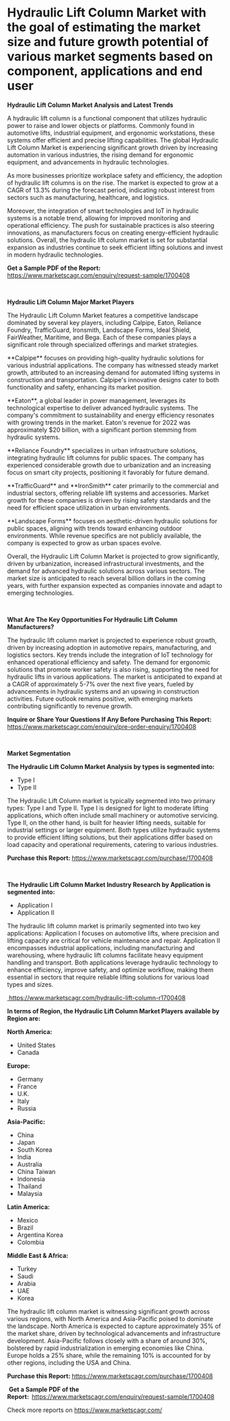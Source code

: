 <p><h1>Hydraulic Lift Column Market with the goal of estimating the market size and future growth potential of various market segments based on component, applications and end user</h1></p><p><strong>Hydraulic Lift Column Market Analysis and Latest Trends</strong></p>
<p><p>A hydraulic lift column is a functional component that utilizes hydraulic power to raise and lower objects or platforms. Commonly found in automotive lifts, industrial equipment, and ergonomic workstations, these systems offer efficient and precise lifting capabilities. The global Hydraulic Lift Column Market is experiencing significant growth driven by increasing automation in various industries, the rising demand for ergonomic equipment, and advancements in hydraulic technologies.</p><p>As more businesses prioritize workplace safety and efficiency, the adoption of hydraulic lift columns is on the rise. The market is expected to grow at a CAGR of 13.3% during the forecast period, indicating robust interest from sectors such as manufacturing, healthcare, and logistics. </p><p>Moreover, the integration of smart technologies and IoT in hydraulic systems is a notable trend, allowing for improved monitoring and operational efficiency. The push for sustainable practices is also steering innovations, as manufacturers focus on creating energy-efficient hydraulic solutions. Overall, the hydraulic lift column market is set for substantial expansion as industries continue to seek efficient lifting solutions and invest in modern hydraulic technologies.</p></p>
<p><strong>Get a Sample PDF of the Report:&nbsp;</strong> <a href="https://www.marketscagr.com/enquiry/request-sample/1700408?utm_campaign=1944&utm_medium=2&utm_source=Github&utm_content=ia&utm_term=09012025&utm_id=hydraulic-lift-column">https://www.marketscagr.com/enquiry/request-sample/1700408</a></p>
<p>&nbsp;</p>
<p><strong>Hydraulic Lift Column Major Market Players</strong></p>
<p><p>The Hydraulic Lift Column Market features a competitive landscape dominated by several key players, including Calpipe, Eaton, Reliance Foundry, TrafficGuard, Ironsmith, Landscape Forms, Ideal Shield, FairWeather, Maritime, and Bega. Each of these companies plays a significant role through specialized offerings and market strategies.</p><p>**Calpipe** focuses on providing high-quality hydraulic solutions for various industrial applications. The company has witnessed steady market growth, attributed to an increasing demand for automated lifting systems in construction and transportation. Calpipe's innovative designs cater to both functionality and safety, enhancing its market position.</p><p>**Eaton**, a global leader in power management, leverages its technological expertise to deliver advanced hydraulic systems. The company's commitment to sustainability and energy efficiency resonates with growing trends in the market. Eaton's revenue for 2022 was approximately $20 billion, with a significant portion stemming from hydraulic systems.</p><p>**Reliance Foundry** specializes in urban infrastructure solutions, integrating hydraulic lift columns for public spaces. The company has experienced considerable growth due to urbanization and an increasing focus on smart city projects, positioning it favorably for future demand.</p><p>**TrafficGuard** and **IronSmith** cater primarily to the commercial and industrial sectors, offering reliable lift systems and accessories. Market growth for these companies is driven by rising safety standards and the need for efficient space utilization in urban environments.</p><p>**Landscape Forms** focuses on aesthetic-driven hydraulic solutions for public spaces, aligning with trends toward enhancing outdoor environments. While revenue specifics are not publicly available, the company is expected to grow as urban spaces evolve.</p><p>Overall, the Hydraulic Lift Column Market is projected to grow significantly, driven by urbanization, increased infrastructural investments, and the demand for advanced hydraulic solutions across various sectors. The market size is anticipated to reach several billion dollars in the coming years, with further expansion expected as companies innovate and adapt to emerging technologies.</p></p>
<p>&nbsp;</p>
<p><strong>What Are The Key Opportunities For Hydraulic Lift Column Manufacturers?</strong></p>
<p><p>The hydraulic lift column market is projected to experience robust growth, driven by increasing adoption in automotive repairs, manufacturing, and logistics sectors. Key trends include the integration of IoT technology for enhanced operational efficiency and safety. The demand for ergonomic solutions that promote worker safety is also rising, supporting the need for hydraulic lifts in various applications. The market is anticipated to expand at a CAGR of approximately 5-7% over the next five years, fueled by advancements in hydraulic systems and an upswing in construction activities. Future outlook remains positive, with emerging markets contributing significantly to revenue growth.</p></p>
<p><strong>Inquire or Share Your Questions If Any Before Purchasing This Report:</strong> <a href="https://www.marketscagr.com/enquiry/pre-order-enquiry/1700408?utm_campaign=1944&utm_medium=2&utm_source=Github&utm_content=ia&utm_term=09012025&utm_id=hydraulic-lift-column">https://www.marketscagr.com/enquiry/pre-order-enquiry/1700408</a></p>
<p>&nbsp;</p>
<p><strong>Market Segmentation</strong></p>
<p><strong>The Hydraulic Lift Column Market Analysis by types is segmented into:</strong></p>
<p><ul><li>Type I</li><li>Type II</li></ul></p>
<p><p>The Hydraulic Lift Column market is typically segmented into two primary types: Type I and Type II. Type I is designed for light to moderate lifting applications, which often include small machinery or automotive servicing. Type II, on the other hand, is built for heavier lifting needs, suitable for industrial settings or larger equipment. Both types utilize hydraulic systems to provide efficient lifting solutions, but their applications differ based on load capacity and operational requirements, catering to various industries.</p></p>
<p><strong>Purchase this Report:&nbsp;</strong><a href="https://www.marketscagr.com/purchase/1700408?utm_campaign=1944&utm_medium=2&utm_source=Github&utm_content=ia&utm_term=09012025&utm_id=hydraulic-lift-column">https://www.marketscagr.com/purchase/1700408</a></p>
<p>&nbsp;</p>
<p><strong>The Hydraulic Lift Column Market Industry Research by Application is segmented into:</strong></p>
<p><ul><li>Application I</li><li>Application II</li></ul></p>
<p><p>The hydraulic lift column market is primarily segmented into two key applications: Application I focuses on automotive lifts, where precision and lifting capacity are critical for vehicle maintenance and repair. Application II encompasses industrial applications, including manufacturing and warehousing, where hydraulic lift columns facilitate heavy equipment handling and transport. Both applications leverage hydraulic technology to enhance efficiency, improve safety, and optimize workflow, making them essential in sectors that require reliable lifting solutions for various load types and sizes.</p></p>
<p><a href="https://www.marketscagr.com/hydraulic-lift-column-r1700408?utm_campaign=1944&utm_medium=2&utm_source=Github&utm_content=ia&utm_term=09012025&utm_id=hydraulic-lift-column">&nbsp;https://www.marketscagr.com/hydraulic-lift-column-r1700408</a></p>
<p><strong>In terms of Region, the Hydraulic Lift Column Market Players available by Region are:</strong></p>
<p>
    <p> <strong> North America: </strong>
        <ul>
            <li>United States</li>
            <li>Canada</li>
        </ul>
        </p> 
    <p> <strong> Europe: </strong>
        <ul>
            <li>Germany</li>
            <li>France</li>
            <li>U.K.</li>
            <li>Italy</li>
            <li>Russia</li>
        </ul>
        </p> 
    <p> <strong> Asia-Pacific: </strong>
        <ul>
            <li>China</li>
            <li>Japan</li>
            <li>South Korea</li>
            <li>India</li>
            <li>Australia</li>
            <li>China Taiwan</li>
            <li>Indonesia</li>
            <li>Thailand</li>
            <li>Malaysia</li>
        </ul>
        </p> 
    <p> <strong> Latin America: </strong>
        <ul>
            <li>Mexico</li>
            <li>Brazil</li>
            <li>Argentina Korea</li>
            <li>Colombia</li>
        </ul>
        </p> 
    <p> <strong> Middle East & Africa: </strong>
        <ul>
            <li>Turkey</li>
            <li>Saudi</li>
            <li>Arabia</li>
            <li>UAE</li>
            <li>Korea</li>
        </ul>
    </p>
    </p>
<p><p>The hydraulic lift column market is witnessing significant growth across various regions, with North America and Asia-Pacific poised to dominate the landscape. North America is expected to capture approximately 35% of the market share, driven by technological advancements and infrastructure development. Asia-Pacific follows closely with a share of around 30%, bolstered by rapid industrialization in emerging economies like China. Europe holds a 25% share, while the remaining 10% is accounted for by other regions, including the USA and China.</p></p>
<p><strong>Purchase this Report: </strong><a href="https://www.marketscagr.com/purchase/1700408?utm_campaign=1944&utm_medium=2&utm_source=Github&utm_content=ia&utm_term=09012025&utm_id=hydraulic-lift-column">https://www.marketscagr.com/purchase/1700408</a></p>
<p>&nbsp;<strong>Get a Sample PDF of the Report:&nbsp;&nbsp;</strong><a href="https://www.marketscagr.com/enquiry/request-sample/1700408?utm_campaign=1944&utm_medium=2&utm_source=Github&utm_content=ia&utm_term=09012025&utm_id=hydraulic-lift-column">https://www.marketscagr.com/enquiry/request-sample/1700408</a></p>
<p><strong></strong></p>
<p>Check more reports on <a href="https://www.marketscagr.com/?utm_campaign=1944&utm_medium=2&utm_source=Github&utm_content=ia&utm_term=09012025&utm_id=hydraulic-lift-column">https://www.marketscagr.com/</a></p>
